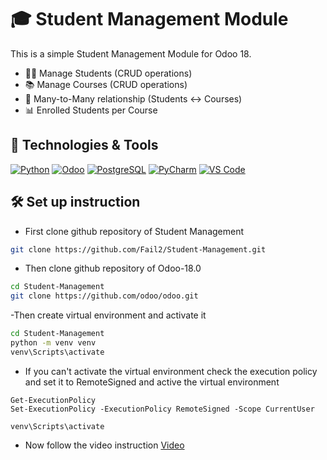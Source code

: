 # 🎓 Student Management Module
This is a simple Student Management Module for Odoo 18.
- 👩‍🎓 Manage Students (CRUD operations)
- 📚 Manage Courses (CRUD operations)
- 🔗 Many-to-Many relationship (Students ↔ Courses)
- 📊 Enrolled Students per Course

## 🚀 Technologies & Tools

[![Python](https://img.shields.io/badge/Python-3.10+-blue?style=for-the-badge&logo=python)](https://www.python.org/)
[![Odoo](https://img.shields.io/badge/Odoo-18.0-purple?style=for-the-badge&logo=odoo)](https://www.odoo.com/)
[![PostgreSQL](https://img.shields.io/badge/Database-PostgreSQL-blue?style=for-the-badge&logo=postgresql)](https://www.postgresql.org/)
[![PyCharm](https://img.shields.io/badge/IDE-PyCharm-green?style=for-the-badge&logo=pycharm)](https://www.jetbrains.com/pycharm/)
[![VS Code](https://img.shields.io/badge/Editor-VS%20Code-blue?style=for-the-badge&logo=visualstudiocode)](https://code.visualstudio.com/)


## 🛠 Set up instruction
- First clone github repository of Student Management
```bash
git clone https://github.com/Fail2/Student-Management.git
```
- Then clone github repository of Odoo-18.0
```bash
cd Student-Management
git clone https://github.com/odoo/odoo.git
```
-Then create virtual environment and activate it
```bash
cd Student-Management
python -m venv venv
venv\Scripts\activate
```
- If you can't activate the virtual environment check the execution policy and set it to RemoteSigned and active the virtual environment
```base
Get-ExecutionPolicy
Set-ExecutionPolicy -ExecutionPolicy RemoteSigned -Scope CurrentUser

venv\Scripts\activate
```
- Now follow the video instruction
[Video](https://drive.google.com/file/d/1LewduxBVe4lLZwqpDGfCXnppWhV8L9o6/view?usp=sharing)

